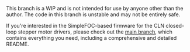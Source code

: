 This branch is a WIP and is not intended for use by anyone other than the author. The code in this branch is unstable and may not be entirely safe.

If you're interested in the SimpleFOC-based firmware for the CLN closed-loop stepper motor drivers, please check out the [main branch](https://github.com/AntonEvmenenko/CLN-SimpleFOC), which contains everything you need, including a comprehensive and detailed README.
